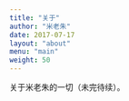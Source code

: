 ```yaml
---
title: "关于"
author: "米老朱"
date: 2017-07-17
layout: "about"
menu: "main"
weight: 50
---
```


关于米老朱的一切（未完待续）。
